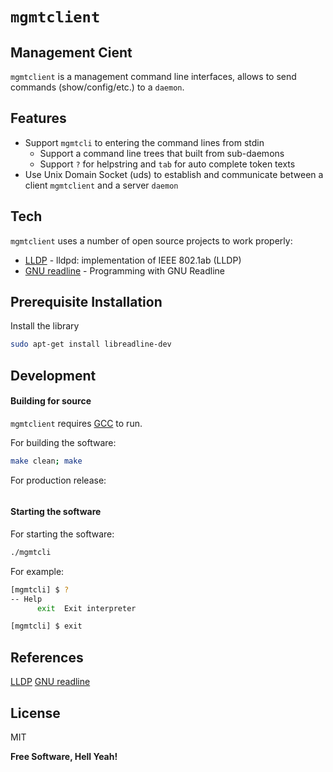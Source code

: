 # `mgmtclient`
## Management Cient

`mgmtclient` is a management command line interfaces, allows to send commands (show/config/etc.) to a `daemon`.

## Features

- Support `mgmtcli` to entering the command lines from stdin
    - Support a command line trees that built from sub-daemons
    - Support `?` for helpstring and `tab` for auto complete token texts
- Use Unix Domain Socket (uds) to establish and communicate between a client `mgmtclient` and a server `daemon`

## Tech

`mgmtclient` uses a number of open source projects to work properly:

- [LLDP](https://github.com/lldpd/lldpd) - lldpd: implementation of IEEE 802.1ab (LLDP)
- [GNU readline](https://web.mit.edu/gnu/doc/html/rlman_toc.html#SEC21) - Programming with GNU Readline

## Prerequisite Installation
Install the library

```sh
sudo apt-get install libreadline-dev
```

## Development

#### Building for source

`mgmtclient` requires [GCC](https://gcc.gnu.org/) to run.

For building the software:

```sh
make clean; make
```

For production release:

```sh

```

#### Starting the software

For starting the software:

```sh
./mgmtcli
```

For example:

```sh
[mgmtcli] $ ?
-- Help
      exit  Exit interpreter

[mgmtcli] $ exit

```

## References
[LLDP](https://github.com/lldpd/lldpd)
[GNU readline](https://web.mit.edu/gnu/doc/html/rlman_toc.html#SEC21)

## License

MIT

**Free Software, Hell Yeah!**

